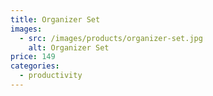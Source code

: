 ```yaml
---
title: Organizer Set
images:
  - src: /images/products/organizer-set.jpg
    alt: Organizer Set
price: 149
categories:
  - productivity
---
```


